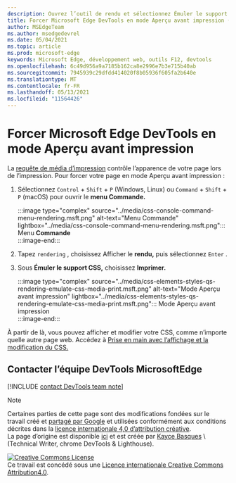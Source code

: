 ```yaml
---
description: Ouvrez l’outil de rendu et sélectionnez Émuler le support CSS > imprimer.
title: Forcer Microsoft Edge DevTools en mode Aperçu avant impression (type de média d’impression CSS)
author: MSEdgeTeam
ms.author: msedgedevrel
ms.date: 05/04/2021
ms.topic: article
ms.prod: microsoft-edge
keywords: Microsoft Edge, développement web, outils F12, devtools
ms.openlocfilehash: 6c49d956a9a7185b162ca8e2996e7b3e715b40ab
ms.sourcegitcommit: 7945939c29dfdd414020f8b05936f605fa2b640e
ms.translationtype: MT
ms.contentlocale: fr-FR
ms.lasthandoff: 05/13/2021
ms.locfileid: "11564426"
---
```

<!-- Copyright Kayce Basques 

   Licensed under the Apache License, Version 2.0 (the "License");
   you may not use this file except in compliance with the License.
   You may obtain a copy of the License at

       https://www.apache.org/licenses/LICENSE-2.0

   Unless required by applicable law or agreed to in writing, software
   distributed under the License is distributed on an "AS IS" BASIS,
   WITHOUT WARRANTIES OR CONDITIONS OF ANY KIND, either express or implied.
   See the License for the specific language governing permissions and
   limitations under the License.  -->
# <a name="force-microsoft-edge-devtools-into-print-preview-mode"></a>Forcer Microsoft Edge DevTools en mode Aperçu avant impression  

La [requête de média d’impression][MDNUsingMediaQueries] contrôle l’apparence de votre page lors de l’impression.  Pour forcer votre page en mode Aperçu avant impression :  

1.  Sélectionnez `Control` + `Shift` + `P` \(Windows, Linux\) ou `Command` + `Shift` + `P` \(macOS\) pour ouvrir le **menu Commande.**  
    
    :::image type="complex" source="../media/css-console-command-menu-rendering.msft.png" alt-text="Menu Commande" lightbox="../media/css-console-command-menu-rendering.msft.png":::
       Menu **Commande**  
    :::image-end:::  
    
1.  Tapez `rendering` , choisissez Afficher le **rendu,** puis sélectionnez `Enter` .  
1.  Sous **Émuler le support CSS,** choisissez **Imprimer.**  
    
    :::image type="complex" source="../media/css-elements-styles-qs-rendering-emulate-css-media-print.msft.png" alt-text="Mode Aperçu avant impression" lightbox="../media/css-elements-styles-qs-rendering-emulate-css-media-print.msft.png":::
       Mode Aperçu avant impression  
    :::image-end:::  
    
À partir de là, vous pouvez afficher et modifier votre CSS, comme n’importe quelle autre page web.  Accédez à [Prise en main avec l’affichage et la modification du CSS.][DevToolsCSSGetStarted]  

## <a name="getting-in-touch-with-the-microsoft-edge-devtools-team"></a>Contacter l’équipe DevTools MicrosoftEdge  

[!INCLUDE [contact DevTools team note](../includes/contact-devtools-team-note.md)]  

<!-- links -->  

[MicrosoftEdgeDevTools]: ../../devtools-guide-chromium/index.md "outils de développement Microsoft Edge (Chromium) | Documents Microsoft"  
[DevToolsCSSGetStarted]: ./index.md "Commencer à afficher et modifier les | Documents Microsoft"  

[MDNUsingMediaQueries]: https://developer.mozilla.org/docs/Web/CSS/Media_Queries/Using_media_queries "Utilisation de requêtes multimédias | MDN"  

> [!NOTE]
> Certaines parties de cette page sont des modifications fondées sur le travail créé et [partagé par Google][GoogleSitePolicies] et utilisées conformément aux conditions décrites dans la [licence internationale 4,0 d’attribution créative][CCA4IL].  
> La page d’origine est disponible [ici](https://developers.google.com/web/tools/chrome-devtools/css/print-preview) et est créée par [Kayce Basques][KayceBasques] \ (Technical Writer, chrome DevTools \& Lighthouse\).  

[![Creative Commons License][CCby4Image]][CCA4IL]  
Ce travail est concédé sous une [Licence internationale Creative Commons Attribution4.0][CCA4IL].  

[CCA4IL]: https://creativecommons.org/licenses/by/4.0  
[CCby4Image]: https://i.creativecommons.org/l/by/4.0/88x31.png  
[GoogleSitePolicies]: https://developers.google.com/terms/site-policies  
[KayceBasques]: https://developers.google.com/web/resources/contributors#kayce-basques  
